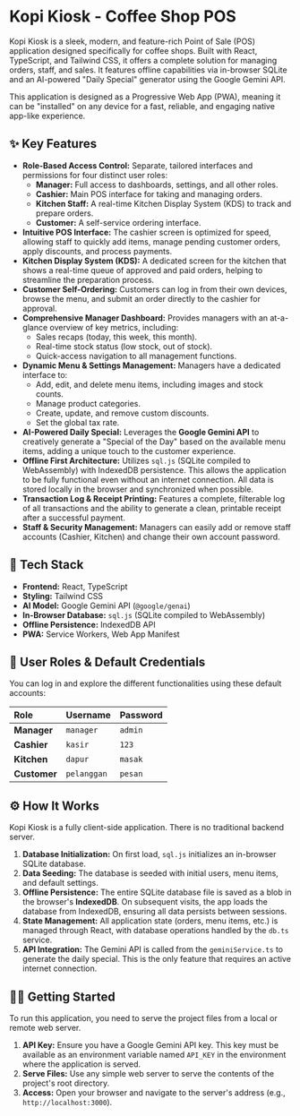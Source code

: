 # Kopi Kiosk - Coffee Shop POS

Kopi Kiosk is a sleek, modern, and feature-rich Point of Sale (POS) application designed specifically for coffee shops. Built with React, TypeScript, and Tailwind CSS, it offers a complete solution for managing orders, staff, and sales. It features offline capabilities via in-browser SQLite and an AI-powered "Daily Special" generator using the Google Gemini API.

This application is designed as a Progressive Web App (PWA), meaning it can be "installed" on any device for a fast, reliable, and engaging native app-like experience.

## ✨ Key Features

-   **Role-Based Access Control:** Separate, tailored interfaces and permissions for four distinct user roles:
    -   **Manager:** Full access to dashboards, settings, and all other roles.
    -   **Cashier:** Main POS interface for taking and managing orders.
    -   **Kitchen Staff:** A real-time Kitchen Display System (KDS) to track and prepare orders.
    -   **Customer:** A self-service ordering interface.
-   **Intuitive POS Interface:** The cashier screen is optimized for speed, allowing staff to quickly add items, manage pending customer orders, apply discounts, and process payments.
-   **Kitchen Display System (KDS):** A dedicated screen for the kitchen that shows a real-time queue of approved and paid orders, helping to streamline the preparation process.
-   **Customer Self-Ordering:** Customers can log in from their own devices, browse the menu, and submit an order directly to the cashier for approval.
-   **Comprehensive Manager Dashboard:** Provides managers with an at-a-glance overview of key metrics, including:
    -   Sales recaps (today, this week, this month).
    -   Real-time stock status (low stock, out of stock).
    -   Quick-access navigation to all management functions.
-   **Dynamic Menu & Settings Management:** Managers have a dedicated interface to:
    -   Add, edit, and delete menu items, including images and stock counts.
    -   Manage product categories.
    -   Create, update, and remove custom discounts.
    -   Set the global tax rate.
-   **AI-Powered Daily Special:** Leverages the **Google Gemini API** to creatively generate a "Special of the Day" based on the available menu items, adding a unique touch to the customer experience.
-   **Offline First Architecture:** Utilizes `sql.js` (SQLite compiled to WebAssembly) with IndexedDB persistence. This allows the application to be fully functional even without an internet connection. All data is stored locally in the browser and synchronized when possible.
-   **Transaction Log & Receipt Printing:** Features a complete, filterable log of all transactions and the ability to generate a clean, printable receipt after a successful payment.
-   **Staff & Security Management:** Managers can easily add or remove staff accounts (Cashier, Kitchen) and change their own account password.

## 🚀 Tech Stack

-   **Frontend:** React, TypeScript
-   **Styling:** Tailwind CSS
-   **AI Model:** Google Gemini API (`@google/genai`)
-   **In-Browser Database:** `sql.js` (SQLite compiled to WebAssembly)
-   **Offline Persistence:** IndexedDB API
-   **PWA:** Service Workers, Web App Manifest

## 🔐 User Roles & Default Credentials

You can log in and explore the different functionalities using these default accounts:

| Role      | Username    | Password |
| :-------- | :---------- | :------- |
| **Manager** | `manager`   | `admin`  |
| **Cashier** | `kasir`     | `123`    |
| **Kitchen** | `dapur`     | `masak`  |
| **Customer**| `pelanggan` | `pesan`  |

## ⚙️ How It Works

Kopi Kiosk is a fully client-side application. There is no traditional backend server.

1.  **Database Initialization:** On first load, `sql.js` initializes an in-browser SQLite database.
2.  **Data Seeding:** The database is seeded with initial users, menu items, and default settings.
3.  **Offline Persistence:** The entire SQLite database file is saved as a blob in the browser's **IndexedDB**. On subsequent visits, the app loads the database from IndexedDB, ensuring all data persists between sessions.
4.  **State Management:** All application state (orders, menu items, etc.) is managed through React, with database operations handled by the `db.ts` service.
5.  **API Integration:** The Gemini API is called from the `geminiService.ts` to generate the daily special. This is the only feature that requires an active internet connection.

## 🏃‍♀️ Getting Started

To run this application, you need to serve the project files from a local or remote web server.

1.  **API Key:** Ensure you have a Google Gemini API key. This key must be available as an environment variable named `API_KEY` in the environment where the application is served.
2.  **Serve Files:** Use any simple web server to serve the contents of the project's root directory.
3.  **Access:** Open your browser and navigate to the server's address (e.g., `http://localhost:3000`).

